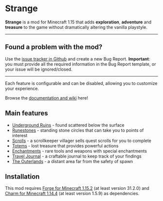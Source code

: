 # Strange

**Strange** is a mod for Minecraft 1.15 that adds **exploration**, **adventure** and **treasure** to the game without dramatically altering the vanilla playstyle.

----

## Found a problem with the mod? 
Use the [issue tracker in Github](https://github.com/svenhjol/Strange/issues) and create a new Bug Report.
**Important**: you must provide all the required information in the Bug Report template, or your issue will be ignored/closed.  

----

Each feature is configurable and can be disabled, allowing you to customize your experience.

Browse the [documentation and wiki](https://svenhjol.github.io/Strange/) here!

## Main features
* [Underground Ruins](https://svenhjol.github.io/Strange/features/underground_ruins) - found scattered below the surface
* [Runestones](https://svenhjol.github.io/Strange/features/runestones) - standing stone circles that can take you to points of interest
* [Scrolls](https://svenhjol.github.io/Strange/features/scrolls) - a scrollkeeper villager sells quest scrolls for you to complete
* [Totems](https://svenhjol.github.io/Strange/features/totems) - lost treasure that provides powerful actions
* [Enchantments](https://svenhjol.github.io/Strange/features/enchantments) - rare tools and weapons with special enchantments
* [Travel Journal](https://svenhjol.github.io/Strange/features/travel_journal) - a craftable journal to keep track of your findings
* [The Outerlands](https://svenhjol.github.io/Strange/features/outerlands) - a distant area far from the safety of spawn

## Installation
This mod requires [Forge for Minecraft 1.15.2](https://files.minecraftforge.net/) (at least version 31.2.0) and [Charm for Minecraft 1.14.4](https://www.curseforge.com/minecraft/mc-mods/charm) (at least version 1.5.9) as dependencies.